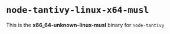 # `node-tantivy-linux-x64-musl`

This is the **x86_64-unknown-linux-musl** binary for `node-tantivy`
